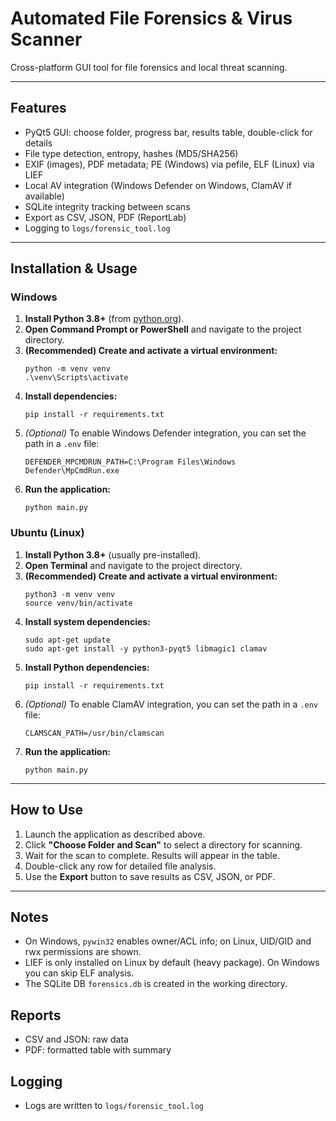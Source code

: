 # Automated File Forensics & Virus Scanner

Cross-platform GUI tool for file forensics and local threat scanning.

---

## Features
- PyQt5 GUI: choose folder, progress bar, results table, double-click for details
- File type detection, entropy, hashes (MD5/SHA256)
- EXIF (images), PDF metadata; PE (Windows) via pefile, ELF (Linux) via LIEF
- Local AV integration (Windows Defender on Windows, ClamAV if available)
- SQLite integrity tracking between scans
- Export as CSV, JSON, PDF (ReportLab)
- Logging to `logs/forensic_tool.log`

---

## Installation & Usage

### Windows
1. **Install Python 3.8+** (from [python.org](https://www.python.org/downloads/)).
2. **Open Command Prompt or PowerShell** and navigate to the project directory.
3. **(Recommended) Create and activate a virtual environment:**
   ```
   python -m venv venv
   .\venv\Scripts\activate
   ```
4. **Install dependencies:**
   ```
   pip install -r requirements.txt
   ```
5. *(Optional)* To enable Windows Defender integration, you can set the path in a `.env` file:
   ```
   DEFENDER_MPCMDRUN_PATH=C:\Program Files\Windows Defender\MpCmdRun.exe
   ```
6. **Run the application:**
   ```
   python main.py
   ```

### Ubuntu (Linux)
1. **Install Python 3.8+** (usually pre-installed).
2. **Open Terminal** and navigate to the project directory.
3. **(Recommended) Create and activate a virtual environment:**
   ```
   python3 -m venv venv
   source venv/bin/activate
   ```
4. **Install system dependencies:**
   ```
   sudo apt-get update
   sudo apt-get install -y python3-pyqt5 libmagic1 clamav
   ```
5. **Install Python dependencies:**
   ```
   pip install -r requirements.txt
   ```
6. *(Optional)* To enable ClamAV integration, you can set the path in a `.env` file:
   ```
   CLAMSCAN_PATH=/usr/bin/clamscan
   ```
7. **Run the application:**
   ```
   python main.py
   ```

---

## How to Use
1. Launch the application as described above.
2. Click **"Choose Folder and Scan"** to select a directory for scanning.
3. Wait for the scan to complete. Results will appear in the table.
4. Double-click any row for detailed file analysis.
5. Use the **Export** button to save results as CSV, JSON, or PDF.

---

## Notes
- On Windows, `pywin32` enables owner/ACL info; on Linux, UID/GID and rwx permissions are shown.
- LIEF is only installed on Linux by default (heavy package). On Windows you can skip ELF analysis.
- The SQLite DB `forensics.db` is created in the working directory.

## Reports
- CSV and JSON: raw data
- PDF: formatted table with summary

## Logging
- Logs are written to `logs/forensic_tool.log`
